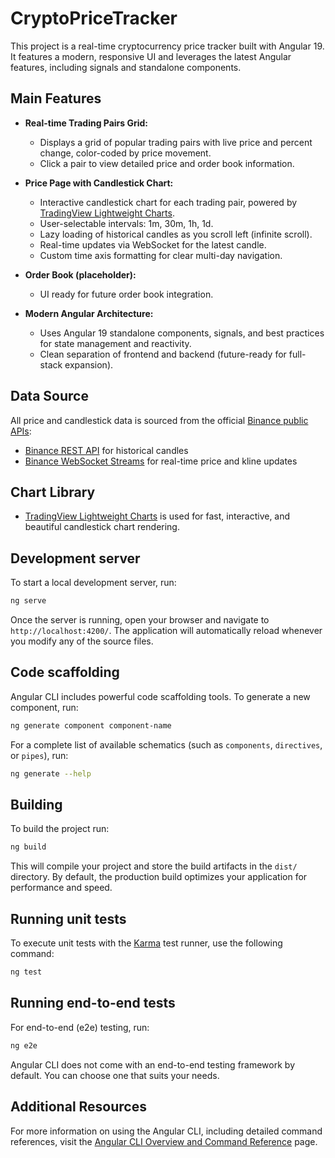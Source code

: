 # CryptoPriceTracker

This project is a real-time cryptocurrency price tracker built with Angular 19. It features a modern, responsive UI and leverages the latest Angular features, including signals and standalone components.

## Main Features

- **Real-time Trading Pairs Grid:**
  - Displays a grid of popular trading pairs with live price and percent change, color-coded by price movement.
  - Click a pair to view detailed price and order book information.

- **Price Page with Candlestick Chart:**
  - Interactive candlestick chart for each trading pair, powered by [TradingView Lightweight Charts](https://github.com/tradingview/lightweight-charts).
  - User-selectable intervals: 1m, 30m, 1h, 1d.
  - Lazy loading of historical candles as you scroll left (infinite scroll).
  - Real-time updates via WebSocket for the latest candle.
  - Custom time axis formatting for clear multi-day navigation.

- **Order Book (placeholder):**
  - UI ready for future order book integration.

- **Modern Angular Architecture:**
  - Uses Angular 19 standalone components, signals, and best practices for state management and reactivity.
  - Clean separation of frontend and backend (future-ready for full-stack expansion).

## Data Source

All price and candlestick data is sourced from the official [Binance public APIs](https://github.com/binance/binance-spot-api-docs):
- [Binance REST API](https://github.com/binance/binance-spot-api-docs/blob/master/rest-api.md) for historical candles
- [Binance WebSocket Streams](https://github.com/binance/binance-spot-api-docs/blob/master/web-socket-streams.md) for real-time price and kline updates

## Chart Library

- [TradingView Lightweight Charts](https://github.com/tradingview/lightweight-charts) is used for fast, interactive, and beautiful candlestick chart rendering.

## Development server

To start a local development server, run:

```bash
ng serve
```

Once the server is running, open your browser and navigate to `http://localhost:4200/`. The application will automatically reload whenever you modify any of the source files.

## Code scaffolding

Angular CLI includes powerful code scaffolding tools. To generate a new component, run:

```bash
ng generate component component-name
```

For a complete list of available schematics (such as `components`, `directives`, or `pipes`), run:

```bash
ng generate --help
```

## Building

To build the project run:

```bash
ng build
```

This will compile your project and store the build artifacts in the `dist/` directory. By default, the production build optimizes your application for performance and speed.

## Running unit tests

To execute unit tests with the [Karma](https://karma-runner.github.io) test runner, use the following command:

```bash
ng test
```

## Running end-to-end tests

For end-to-end (e2e) testing, run:

```bash
ng e2e
```

Angular CLI does not come with an end-to-end testing framework by default. You can choose one that suits your needs.

## Additional Resources

For more information on using the Angular CLI, including detailed command references, visit the [Angular CLI Overview and Command Reference](https://angular.dev/tools/cli) page.
